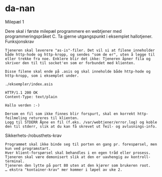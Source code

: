 # da-nan
Milepæl 1 

Dere skal i første milepæl programmere en webtjener med programmeringspråket C. Ta gjerne utgangspunkt i eksemplet hallotjener.
Funksjonskrav

    Tjeneren skal leverere "as-is"-filer. Det vil si at filene inneholder både http-hode og http-kropp, og sendes "som de er", uten å legge til eller trekke fra noe. Enklere blir det ikke: Tjeneren åpner fila og skriver den til til socket'en som er forbundet med klienten.

    Disse filene skal ende på .asis og skal inneholde både http-hode og http-kropp, som i eksemplet under.

    ./eksempler/index.asis

    HTTP/1.1 200 OK
    Content-Type: text/plain

    Hallo verden :-)

    Dersom en fil som ikke finnes blir forspurt, skal en korrekt http-feilmeling retureres til klienten.
    Logg til STDERR Åpne en fil (f.eks. /var/webtjener/error.log) og koble den til stderr, slik at du kan få skrevet ut feil- og avlusnings-info.

Sikkerhets-/robusthets-krav

    Programmet skal ikke binde seg til porten en gang pr. forespørsel, men kun ved programstart.
    Hver klient-forspørsel skal behandles i en egen tråd eller prosess.
    Tjeneren skal være demonisert slik at den er uavhengig av kontroll-terminal.
    Tjeneren den lytte på port 80 uten at den kjører som brukeren root.
    … ekstra "kontainer-krav" mer kommer i løpet av uke 2.

